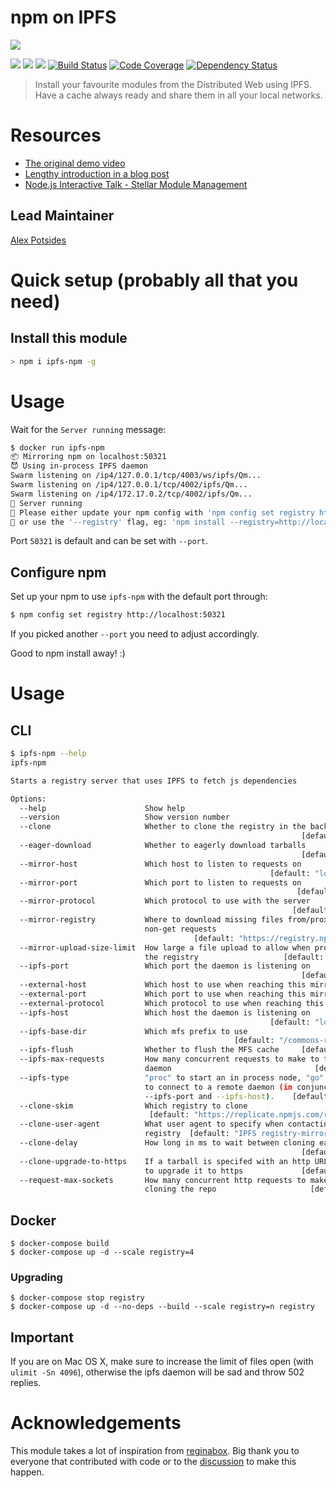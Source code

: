 npm on IPFS
===========

![](/img/ip-npm-small.png)

[![](https://img.shields.io/badge/made%20by-Protocol%20Labs-blue.svg?style=flat-square)](https://protocol.ai)
[![](https://img.shields.io/badge/project-IPFS-blue.svg?style=flat-square)](http://ipfs.io/)
[![](https://img.shields.io/badge/freenode-%23ipfs-blue.svg?style=flat-square)](http://webchat.freenode.net/?channels=%23ipfs)
[![Build Status](https://ci.ipfs.team/buildStatus/icon?job=IPFS%20Shipyard/npm-on-ipfs/master)](https://ci.ipfs.team/job/IPFS%20Shipyard/job/npm-on-ipfs/job/master/)
[![Code Coverage](https://codecov.io/gh/ipfs-shipyard/npm-on-ipfs/branch/master/graph/badge.svg)](https://codecov.io/gh/ipfs-shipyard/npm-on-ipfs)
[![Dependency Status](https://david-dm.org/ipfs-shipyard/npm-on-ipfs.svg?style=flat-square)](https://david-dm.org/ipfs-shipyard/npm-on-ipfs)

> Install your favourite modules from the Distributed Web using IPFS. Have a cache always ready and share them in all your local networks.

# Resources

- [The original demo video](https://vimeo.com/147968322)
- [Lengthy introduction in a blog post](http://daviddias.me/blog/stellar-module-management/)
- [Node.js Interactive Talk - Stellar Module Management](https://www.youtube.com/watch?v=-S-Tc7Gl8FM)

## Lead Maintainer

[Alex Potsides](https://github.com/achingbrain)

# Quick setup (probably all that you need)

## Install this module

```bash
> npm i ipfs-npm -g
```

# Usage

Wait for the `Server running` message:

```bash
$ docker run ipfs-npm
📦 Mirroring npm on localhost:50321
😈 Using in-process IPFS daemon
Swarm listening on /ip4/127.0.0.1/tcp/4003/ws/ipfs/Qm...
Swarm listening on /ip4/127.0.0.1/tcp/4002/ipfs/Qm...
Swarm listening on /ip4/172.17.0.2/tcp/4002/ipfs/Qm...
🚀 Server running
🔧 Please either update your npm config with 'npm config set registry http://localhost:50321'
🔧 or use the '--registry' flag, eg: 'npm install --registry=http://localhost:50321'
```

Port `50321` is default and can be set with `--port`.

## Configure npm

Set up your npm to use `ipfs-npm` with the default port through:

```bash
$ npm config set registry http://localhost:50321
```

If you picked another `--port` you need to adjust accordingly.

Good to npm install away! :)

# Usage

## CLI

```bash
$ ipfs-npm --help
ipfs-npm

Starts a registry server that uses IPFS to fetch js dependencies

Options:
  --help                      Show help                                [boolean]
  --version                   Show version number                      [boolean]
  --clone                     Whether to clone the registry in the background
                                                                 [default: true]
  --eager-download            Whether to eagerly download tarballs
                                                                 [default: true]
  --mirror-host               Which host to listen to requests on
                                                          [default: "localhost"]
  --mirror-port               Which port to listen to requests on
                                                                [default: 50321]
  --mirror-protocol           Which protocol to use with the server
                                                               [default: "http"]
  --mirror-registry           Where to download missing files from/proxy for
                              non-get requests
                                         [default: "https://registry.npmjs.com"]
  --mirror-upload-size-limit  How large a file upload to allow when proxying for
                              the registry                   [default: "1024MB"]
  --ipfs-port                 Which port the daemon is listening on
                                                                 [default: null]
  --external-host             Which host to use when reaching this mirror
  --external-port             Which port to use when reaching this mirror
  --external-protocol         Which protocol to use when reaching this mirror
  --ipfs-host                 Which host the daemon is listening on
                                                          [default: "localhost"]
  --ipfs-base-dir             Which mfs prefix to use
                                                  [default: "/commons-registry"]
  --ipfs-flush                Whether to flush the MFS cache     [default: true]
  --ipfs-max-requests         How many concurrent requests to make to the IPFS
                              daemon                                [default: 5]
  --ipfs-type                 "proc" to start an in process node, "go" or "js"
                              to connect to a remote daemon (in conjunction with
                              --ipfs-port and --ipfs-host).    [default: "proc"]
  --clone-skim                Which registry to clone
                               [default: "https://replicate.npmjs.com/registry"]
  --clone-user-agent          What user agent to specify when contacting the
                              registry  [default: "IPFS registry-mirror worker"]
  --clone-delay               How long in ms to wait between cloning each module
                                                                 [default: 1000]
  --clone-upgrade-to-https    If a tarball is specifed with an http URL, whether
                              to upgrade it to https             [default: true]
  --request-max-sockets       How many concurrent http requests to make while
                              cloning the repo                     [default: 10]
```

## Docker

```
$ docker-compose build
$ docker-compose up -d --scale registry=4
```

### Upgrading

```
$ docker-compose stop registry
$ docker-compose up -d --no-deps --build --scale registry=n registry
```

## Important

If you are on Mac OS X, make sure to increase the limit of files open (with `ulimit -Sn 4096`), otherwise the ipfs daemon will be sad and throw 502 replies.

# Acknowledgements

This module takes a lot of inspiration from [reginabox](https://www.npmjs.com/package/reginabox). Big thank you to everyone that contributed with code or to the [discussion](https://github.com/ipfs/notes/issues/2) to make this happen.
